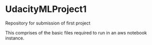 # UdacityMLProject1
Repository for submission of first project

This comprises of the basic files required to run in an aws notebook instance.
